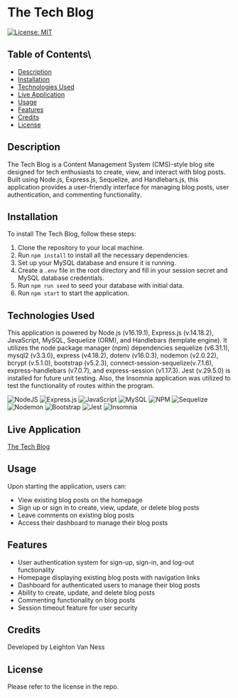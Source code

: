 # The Tech Blog
[![License: MIT](https://img.shields.io/badge/License-MIT-yellow.svg)](https://opensource.org/licenses/MIT)

## Table of Contents\
* [Description](#description)
* [Installation](#installation)
* [Technologies Used](#technologies-used)
* [Live Application](#live-application)
* [Usage](#usage)
* [Features](#features)
* [Credits](#credits)
* [License](#license)

## Description

The Tech Blog is a Content Management System (CMS)-style blog site designed for tech enthusiasts to create, view, and interact with blog posts. Built using Node.js, Express.js, Sequelize, and Handlebars.js, this application provides a user-friendly interface for managing blog posts, user authentication, and commenting functionality.

## Installation

To install The Tech Blog, follow these steps:

1. Clone the repository to your local machine.
2. Run `npm install` to install all the necessary dependencies.
3. Set up your MySQL database and ensure it is running.
4. Create a `.env` file in the root directory and fill in your session secret and MySQL database credentials.
5. Run `npm run seed` to seed your database with initial data.
6. Run `npm start` to start the application.

## Technologies Used

This application is powered by Node.js (v16.19.1), Express.js (v.14.18.2), JavaScript, MySQL, Sequelize (ORM), and Handlebars (template engine). It utilizes the node package manager (npm) dependencies sequelize (v6.31.1), mysql2 (v3.3.0), express (v4.18.2), dotenv (v16.0.3), nodemon (v2.0.22), bcrypt (v.5.1.0), bootstrap (v5.2.3), connect-session-sequelize(v.7.1.6), express-handlebars (v7.0.7), and express-session (v1.17.3). Jest (v.29.5.0) is installed for future unit testing. Also, the Insomnia application was utilized to test the functionality of routes within the program.

![NodeJS](https://img.shields.io/badge/node.js-6DA55F?style=for-the-badge&logo=node.js&logoColor=white)
![Express.js](https://img.shields.io/badge/express.js-%23404d59.svg?style=for-the-badge&logo=express&logoColor=%2361DAFB)
![JavaScript](https://img.shields.io/badge/javascript-%23323330.svg?style=for-the-badge&logo=javascript&logoColor=%23F7DF1E)
![MySQL](https://img.shields.io/badge/mysql-%2300f.svg?style=for-the-badge&logo=mysql&logoColor=white)
![NPM](https://img.shields.io/badge/NPM-%23CB3837.svg?style=for-the-badge&logo=npm&logoColor=white)
![Sequelize](https://img.shields.io/badge/Sequelize-52B0E7?style=for-the-badge&logo=Sequelize&logoColor=white)
![Nodemon](https://img.shields.io/badge/NODEMON-%23323330.svg?style=for-the-badge&logo=nodemon&logoColor=%BBDEAD)
![Bootstrap](https://img.shields.io/badge/bootstrap-%238511FA.svg?style=for-the-badge&logo=bootstrap&logoColor=white)
![Jest](https://img.shields.io/badge/-jest-%23C21325?style=for-the-badge&logo=jest&logoColor=white)
![Insomnia](https://img.shields.io/badge/Insomnia-black?style=for-the-badge&logo=insomnia&logoColor=5849BE)

## Live Application

[The Tech Blog](https://stormy-bastion-41204-8176816fd2c1.herokuapp.com)

## Usage

Upon starting the application, users can:

- View existing blog posts on the homepage
- Sign up or sign in to create, view, update, or delete blog posts
- Leave comments on existing blog posts
- Access their dashboard to manage their blog posts

## Features

- User authentication system for sign-up, sign-in, and log-out functionality
- Homepage displaying existing blog posts with navigation links
- Dashboard for authenticated users to manage their blog posts
- Ability to create, update, and delete blog posts
- Commenting functionality on blog posts
- Session timeout feature for user security

## Credits

Developed by Leighton Van Ness

## License

Please refer to the license in the repo.



